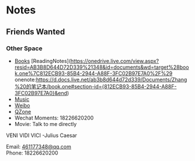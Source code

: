 # Notes

## Friends Wanted

### Other Space  
- [Books](https://1drv.ms/f/s!AjnTck1kjTur020KBel2WntM13Af)
  [ReadingNotes](https://onedrive.live.com/view.aspx?resid=AB3B8D644D72D339%21348&id=documents&wd=target%28book.one%7C812ECB93-85B4-2944-A88F-3FC02B97E7A0%2F%29
onenote:https://d.docs.live.net/ab3b8d644d72d339/Documents/Zhang%20的笔记本/book.one#section-id={812ECB93-85B4-2944-A88F-3FC02B97E7A0}&end) 
- [Music](https://music.163.com/#/user/home?id=349944279)  
- [Weibo](https://weibo.com/LoveOrFail/home)  
- [QZone](https://user.qzone.qq.com/461177348)
- Wechat Moments: 18226620200
- Movie: Talk to me directly

VENI VIDI VICI  -Julius Caesar


Email: 461177348@qq.com    
Phone: 18226620200
